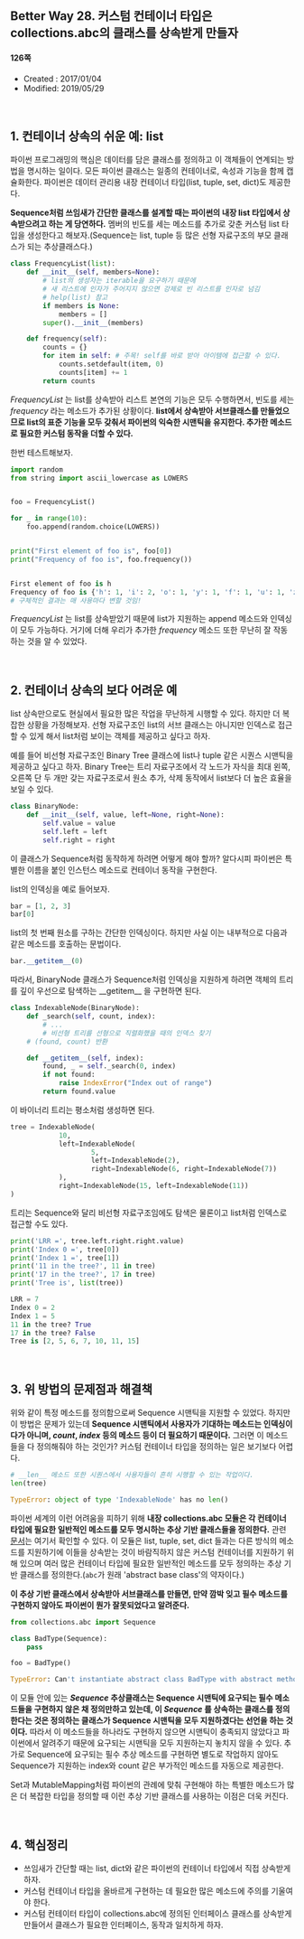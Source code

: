 ## Better Way 28. 커스텀 컨테이너 타입은 collections.abc의 클래스를 상속받게 만들자

#### 126쪽

* Created : 2017/01/04
* Modified: 2019/05/29  

<br>

## 1. 컨테이너 상속의 쉬운 예: list

파이썬 프로그래밍의 핵심은 데이터를 담은 클래스를 정의하고 이 객체들이 연계되는 방법을 명시하는 일이다. 모든 파이썬 클래스는 일종의 컨테이너로, 속성과 기능을 함께 캡슐화한다. 파이썬은 데이터 관리용 내장 컨테이너 타입(list, tuple, set, dict)도 제공한다.

**Sequence처럼 쓰임새가 간단한 클래스를 설계할 때는 파이썬의 내장 list 타입에서 상속받으려고 하는 게 당연하다.** 멤버의 빈도를 세는 메소드를 추가로 갖춘 커스텀 list 타입을 생성한다고 해보자.(Sequence는 list, tuple 등 많은 선형 자료구조의 부모 클래스가 되는 추상클래스다.)


```python
class FrequencyList(list):
    def __init__(self, members=None):
        # list의 생성자는 iterable을 요구하기 때문에
        # 새 리스트에 인자가 주어지지 않으면 강제로 빈 리스트를 인자로 넘김
        # help(list) 참고
        if members is None:
            members = []
        super().__init__(members)

    def frequency(self):
        counts = {}
        for item in self: # 주목! self를 바로 받아 아이템에 접근할 수 있다.
            counts.setdefault(item, 0)
            counts[item] += 1
        return counts
```

_FrequencyList_ 는 list를 상속받아 리스트 본연의 기능은 모두 수행하면서, 빈도를 세는 _frequency_ 라는 메소드가 추가된 상황이다. **list에서 상속받아 서브클래스를 만들었으므로 list의 표준 기능을 모두 갖춰서 파이썬의 익숙한 시맨틱을 유지한다. 추가한 메소드로 필요한 커스텀 동작을 더할 수 있다.**

한번 테스트해보자.

```python
import random
from string import ascii_lowercase as LOWERS


foo = FrequencyList()

for _ in range(10):
    foo.append(random.choice(LOWERS))


print("First element of foo is", foo[0])
print("Frequency of foo is", foo.frequency())


First element of foo is h
Frequency of foo is {'h': 1, 'i': 2, 'o': 1, 'y': 1, 'f': 1, 'u': 1, 'z': 1, 'p': 1, 'x': 1}
# 구체적인 결과는 매 사용마다 변할 것임!
```

_FrequencyList_ 는 list를 상속받았기 때문에 list가 지원하는 append 메소드와 인덱싱이 모두 가능하다. 거기에 더해 우리가 추가한 _frequency_ 메소드 또한 무난히 잘 작동하는 것을 알 수 있었다.


<br>

## 2. 컨테이너 상속의 보다 어려운 예

list 상속만으로도 현실에서 필요한 많은 작업을 무난하게 시행할 수 있다. 하지만 더 복잡한 상황을 가정해보자. 선형 자료구조인 list의 서브 클래스는 아니지만 인덱스로 접근할 수 있게 해서 list처럼 보이는 객체를 제공하고 싶다고 하자.  

예를 들어 비선형 자료구조인 Binary Tree 클래스에 list나 tuple 같은 시퀀스 시맨틱을 제공하고 싶다고 하자. Binary Tree는 트리 자료구조에서 각 노드가 자식을 최대 왼쪽, 오른쪽 단 두 개만 갖는 자료구조로서 원소 추가, 삭제 동작에서 list보다 더 높은 효율을 보일 수 있다.

```python
class BinaryNode:
    def __init__(self, value, left=None, right=None):
        self.value = value
        self.left = left
        self.right = right
```

이 클래스가 Sequence처럼 동작하게 하려면 어떻게 해야 할까? 알다시피 파이썬은 특별한 이름을 붙인 인스턴스 메소드로 컨테이너 동작을 구현한다.

list의 인덱싱을 예로 들어보자.

```python
bar = [1, 2, 3]
bar[0]
```

list의 첫 번째 원소를 구하는 간단한 인덱싱이다. 하지만 사실 이는 내부적으로 다음과 같은 메소드를 호출하는 문법이다.

```python
bar.__getitem__(0)
```

따라서, BinaryNode 클래스가 Sequence처럼 인덱싱을 지원하게 하려면 객체의 트리를 깊이 우선으로 탐색하는 \_\_getitem\_\_ 을 구현하면 된다.

```python
class IndexableNode(BinaryNode):
    def _search(self, count, index):
        # ...
        # 비선형 트리를 선형으로 직렬화했을 때의 인덱스 찾기
	# (found, count) 반환

    def __getitem__(self, index):
        found, _ = self._search(0, index)
        if not found:
            raise IndexError("Index out of range")
        return found.value
```

이 바이너리 트리는 평소처럼 생성하면 된다.

```python
tree = IndexableNode(
            10,
            left=IndexableNode(
                    5,
                    left=IndexableNode(2),
                    right=IndexableNode(6, right=IndexableNode(7))
            ),
            right=IndexableNode(15, left=IndexableNode(11))
)
```

트리는 Sequence와 달리 비선형 자료구조임에도 탐색은 물론이고 list처럼 인덱스로 접근할 수도 있다.

```python
print('LRR =', tree.left.right.right.value)
print('Index 0 =', tree[0])
print('Index 1 =', tree[1])
print('11 in the tree?', 11 in tree)
print('17 in the tree?', 17 in tree)
print('Tree is', list(tree))

LRR = 7
Index 0 = 2
Index 1 = 5
11 in the tree? True
17 in the tree? False
Tree is [2, 5, 6, 7, 10, 11, 15]
```

<br>

## 3. 위 방법의 문제점과 해결책

위와 같이 특정 메소드를 정의함으로써 Sequence 시맨틱을 지원할 수 있었다. 하지만 이 방법은 문제가 있는데 **Sequence 시맨틱에서 사용자가 기대하는 메소드는 인덱싱이 다가 아니며, _count_, _index_ 등의 메소드 등이 더 필요하기 때문이다.** 그러면 이 메소드들을 다 정의해줘야 하는 것인가? 커스텀 컨테이너 타입을 정의하는 일은 보기보다 어렵다.

```python
# __len__ 메소드 또한 시퀀스에서 사용자들이 흔히 시행할 수 있는 작업이다.
len(tree)

TypeError: object of type 'IndexableNode' has no len()
```

파이썬 세계의 이런 어려움을 피하기 위해 **내장 collections.abc 모듈은 각 컨테이너 타입에 필요한 일반적인 메소드를 모두 명시하는 추상 기반 클래스들을 정의한다.** 관련 [문서](https://docs.python.org/3/library/collections.abc.html)는 여기서 확인할 수 있다. 이 모듈은 list, tuple, set, dict 들과는 다른 방식의 메소드를 지원하기에 이들을 상속받는 것이 바람직하지 않은 커스텀 컨테이너를 지원하기 위해 있으며 여러 많은 컨테이너 타입에 필요한 일반적인 메소드를 모두 정의하는 추상 기반 클래스를 정의한다.(`abc`가 원래 'abstract base class'의 약자이다.)

**이 추상 기반 클래스에서 상속받아 서브클래스를 만들면, 만약 깜박 잊고 필수 메소드를 구현하지 않아도 파이썬이 뭔가 잘못되었다고 알려준다.**

```python
from collections.abc import Sequence

class BadType(Sequence):
    pass

foo = BadType()

TypeError: Can't instantiate abstract class BadType with abstract methods __getitem__, __len__
```

이 모듈 안에 있는 **_Sequence_ 추상클래스는 Sequence 시맨틱에 요구되는 필수 메소드들을 구현하지 않은 채 정의만하고 있는데, 이 _Sequence_ 를 상속하는 클래스를 정의한다는 것은 정의하는 클래스가 Sequence 시맨틱을 모두 지원하겠다는 선언을 하는 것이다.** 따라서 이 메소드들을 하나라도 구현하지 않으면 시맨틱이 충족되지 않았다고 파이썬에서 알려주기 때문에 요구되는 시맨틱을 모두 지원하는지 놓치지 않을 수 있다. 추가로 Sequence에 요구되는 필수 추상 메소드를 구현하면 별도로 작업하지 않아도 Sequence가 지원하는 index와 count 같은 부가적인 메소드를 자동으로 제공한다.

Set과 MutableMapping처럼 파이썬의 관례에 맞춰 구현해야 하는 특별한 메소드가 많은 더 복잡한 타입을 정의할 때 이런 추상 기반 클래스를 사용하는 이점은 더욱 커진다.

<br>

## 4. 핵심정리

* 쓰임새가 간단할 때는 list, dict와 같은 파이썬의 컨테이너 타입에서 직접 상속받게 하자.
* 커스텀 컨테이너 타입을 올바르게 구현하는 데 필요한 많은 메소드에 주의를 기울여야 한다.
* 커스텀 컨테이터 타입이 collections.abc에 정의된 인터페이스 클래스를 상속받게 만들어서 클래스가 필요한 인터페이스, 동작과 일치하게 하자.
